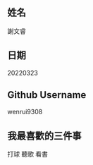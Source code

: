 姓名
----
謝文睿

日期
----
20220323

Github Username
---------------
wenrui9308

我最喜歡的三件事
---------------
打球 聽歌 看書